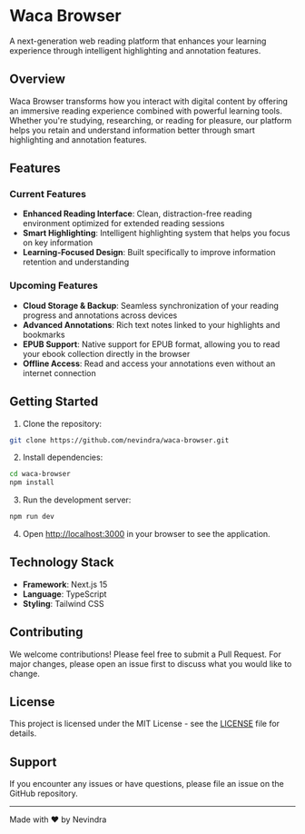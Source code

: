 # Waca Browser

A next-generation web reading platform that enhances your learning experience through intelligent highlighting and annotation features.

## Overview

Waca Browser transforms how you interact with digital content by offering an immersive reading experience combined with powerful learning tools. Whether you're studying, researching, or reading for pleasure, our platform helps you retain and understand information better through smart highlighting and annotation features.

## Features

### Current Features
- **Enhanced Reading Interface**: Clean, distraction-free reading environment optimized for extended reading sessions
- **Smart Highlighting**: Intelligent highlighting system that helps you focus on key information
- **Learning-Focused Design**: Built specifically to improve information retention and understanding

### Upcoming Features
- **Cloud Storage & Backup**: Seamless synchronization of your reading progress and annotations across devices
- **Advanced Annotations**: Rich text notes linked to your highlights and bookmarks
- **EPUB Support**: Native support for EPUB format, allowing you to read your ebook collection directly in the browser
- **Offline Access**: Read and access your annotations even without an internet connection

## Getting Started

1. Clone the repository:
```bash
git clone https://github.com/nevindra/waca-browser.git
```

2. Install dependencies:
```bash
cd waca-browser
npm install
```

3. Run the development server:
```bash
npm run dev
```

4. Open [http://localhost:3000](http://localhost:3000) in your browser to see the application.

## Technology Stack

- **Framework**: Next.js 15
- **Language**: TypeScript
- **Styling**: Tailwind CSS

## Contributing

We welcome contributions! Please feel free to submit a Pull Request. For major changes, please open an issue first to discuss what you would like to change.

## License

This project is licensed under the MIT License - see the [LICENSE](LICENSE) file for details.

## Support

If you encounter any issues or have questions, please file an issue on the GitHub repository.

---

Made with ❤️ by Nevindra
